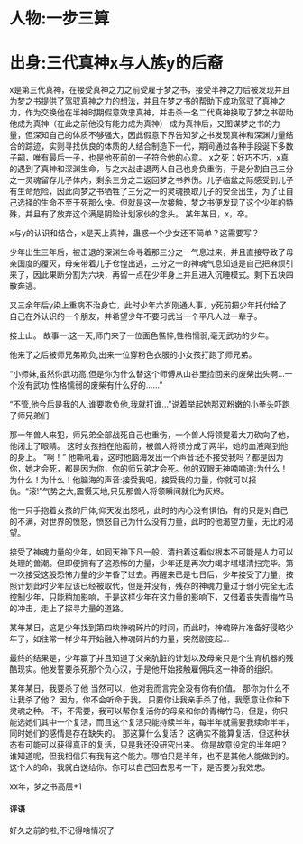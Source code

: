 # 人物:一步三算

# 出身:三代真神x与人族y的后裔

x是第三代真神，在接受真神之力之前受雇于梦之书，接受半神之力后被发现并且为梦之书提供了驾驭真神之力的想法，并且在梦之书的帮助下成功驾驭了真神之力，作为交换他在半神时期假意效忠真神，并击杀一名二代真神换取了梦之书帮助他成为真神（在此之前他没有能力成为真神）
成为真神后，又图谋梦之书的力量，但深知自己的体质不够强大，因此假意下界告知梦之书发现真神和深渊力量结合的踪迹，实则寻找优良的体质的人结合制造下一代，期间通过各种手段诞下多数子嗣，唯有最后一子，也是他死前的一子符合他的心意。
x之死：好巧不巧，x真的遇到了真神和深渊生命，与之大战击退两人自己也身负重伤，于是分割自己三分之一灵魂留存儿子体内，剩余三分之二返回梦之书养伤。儿子临盆之际感受到儿子有生命危险，因此向梦之书牺牲了三分之一的灵魂换取儿子的安全出生，为了让自己选择的生命不至于死那么快。但就是这一次接触，梦之书便发现了这个少年的特殊，并且有了放弃这个满是阴险计划家伙的念头。
某年某日，x，卒。

x与y的认识和结合，x是天上真神，蛊惑一个少女还不简单？这需要写？

少年出生三年后，被击退的深渊生命寻着那三分之一气息过来，并且直接导致了母亲国度的覆灭，母亲带着儿子仓惶出逃，三分之一的神魂气息知道是自己把麻烦引来了，因此果断分割为六块，再留一点在少年身上并且进入沉睡模式。剩下五块四散奔逃。

又三余年后y染上重病不治身亡，此时少年六岁刚通人事，y死前把少年托付给了自己在外认识的一个朋友，并希望少年不要习武当一个平凡人过一辈子。

接上山。
故事一:这一天,师门来了一位面色憔悴,性格懦弱,毫无武功的少年。

他来了之后被师兄弟欺负,出来一位穿粉色衣服的小女孩打跑了师兄弟。

“小师妹,虽然你武功高,但是你为什么替这个师傅从山谷里捡回来的废柴出头啊…一个没有武功,性格懦弱的废柴有什么好的……”

“不管,他今后是我的人,谁要欺负他,我就打谁…”说着举起她那双粉嫩的小拳头吓跑了师兄弟们


那一年兽人来犯，师兄弟全部战死自己也重伤，一个兽人将领提着大刀砍向了他，他闭上了眼睛。
这时女孩挡在他面前，被兽人将领分成了两半，她的血液飚到他的身上。
  “啊！” 他嘶吼着，这时他脑海发出一个声音:还不接受我吗？都是因为你，她才会死，都是因为你，你的师兄弟才会死。他的双眼无神喃喃道:为什么！为什么！为什么！他脑海的声音:接受我吧，接受我的力量，你就可以报仇。“滚!”气势之大,震慑天地,只见那兽人将领瞬间就化为灰烬。

他一只手抱着女孩的尸体,仰天发出怒吼，此时的内心没有惧怕，有的只是对自己的不满，对世界的愤怒，愤怒自己为什么没有力量，此时的他渴望力量，无比的渴望。

接受了神魂力量的少年，如同天神下凡一般，清扫着这看似根本不可能是人力可以处理的兽潮。但即便拥有了这恐怖的力量，少年还是再次力竭才堪堪清扫完毕。第一次接受这股恐怖力量的少年昏了过去。再醒来已是七日后，少年接受了力量，按照计划此时少年应该已经被取代，但是并没有，残存的神魂力量过于弱小完全无法控制少年，只能稍加影响，于是这样少年在这力量的影响下，又借着丧失青梅竹马的冲击，走上了探寻力量的道路。


某年某日，这是少年找到第四块神魂碎片的时间，而此时，神魂碎片准备好侵略少年了，如往常一样少年开始融入神魂碎片的力量，突然剧变起...

最终的结果是，少年赢了并且知道了父亲肮脏的计划以及母亲只是个生育机器的残酷现实。他发誓要杀死那个负心汉，于是他开始接触雇佣兵这一神奇的组织。


某年某日，我要杀了他
当然可以，他对我而言完全没有你有价值。
那你为什么不让我杀了他？
因为，你不会听命于我。
只要你让我亲手杀了他，我愿意让你种下灵魂之种。
不，不需要，我可以帮你复活你的母亲和你的青梅竹马，但是，你只能选她们其中一个复活，而且这个复活只能持续半年，每半年就需要我续命半年，同时她们的感情是存在缺失的。
那这算什么复活？
这确实不能算复活，但这种状态有可能可以获得真正的复活，只是我还没研究出来。
你是故意设定的半年吧？
谁知道呢，但我相信只有我有这个能力。哪怕只是半年，也不是其他人能做到的。这个人的命，我就白送给你。你可以自己回去思考一下，是否要为我效忠。

xx年，梦之书高层+1

#### 评语
好久之前的啦,不记得啥情况了